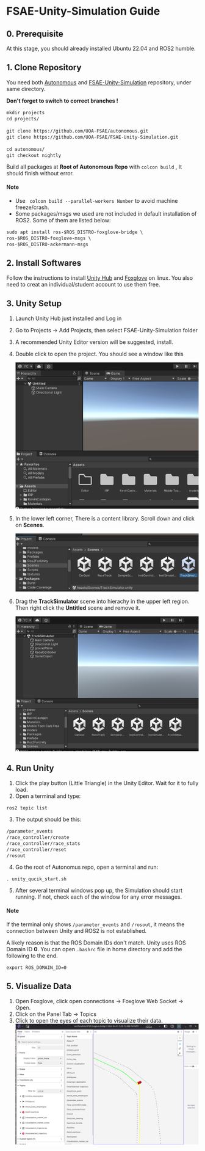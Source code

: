 # FSAE-Unity-Simulation Guide

## 0. Prerequisite

At this stage, you should already installed Ubuntu 22.04 and ROS2 humble. 



## 1. Clone Repository
You need both [Autonomous](https://github.com/UOA-FSAE/autonomous.git) and  [FSAE-Unity-Simulation](https://github.com/UOA-FSAE/FSAE-Unity-Simulation.git) repository, under same directory. 

__Don't forget to switch to correct branches !__ 

```
mkdir projects
cd projects/

git clone https://github.com/UOA-FSAE/autonomous.git
git clone https://github.com/UOA-FSAE/FSAE-Unity-Simulation.git

cd autonomous/
git checkout nightly
```
Build all packages at __Root of Autonomous Repo__ with ``` colcon build ``` , It should finish without error.

#### Note
* Use ``` colcon build --parallel-workers Number``` to avoid machine freeze/crash.
* Some packages/msgs we used are not included in default installation of ROS2. Some of them are listed below: 

```
sudo apt install ros-$ROS_DISTRO-foxglove-bridge \
ros-$ROS_DISTRO-foxglove-msgs \
ros-$ROS_DISTRO-ackermann-msgs
```
## 2. Install Softwares
Follow the instructions to install [Unity Hub](https://docs.unity3d.com/hub/manual/InstallHub.html#install-hub-linux) and [Foxglove](https://foxglove.dev/download) on linux. You also need to creat an individual/student account to use them free. 
## 3. Unity Setup
1. Launch Unity Hub just installed and Log in
2. Go to Projects -> Add Projects, then select FSAE-Unity-Simulation folder
3. A recommended Unity Editor version will be suggested, install. 
4. Double click to open the project. You should see a window like this
   
   ![](tutorial/unity-original.png)
5. In the lower left corner, There is a content library. Scroll down and click on __Scenes__. 
   
   ![](tutorial/scene.png)
6. Drag the __TrackSimulator__ scene into hierachy in the upper left region. Then right click the __Untitled__ scene and remove it. 
   
   ![](tutorial/complete_setup.png)

## 4. Run Unity
1. Click the play button (Little Triangle) in the Unity Editor. Wait for it to fully load.
2. Open a terminal and type: 
 ```
ros2 topic list
```
3. The output should be this: 
 ```
/parameter_events
/race_controller/create
/race_controller/race_stats
/race_controller/reset
/rosout
```
4. Go the root of Autonomus repo, open a terminal and run:
```
. unity_qucik_start.sh
```
5. After several terminal windows pop up, the Simulation should start running. If not, check each of the window for any error messages.
   
#### Note
If the terminal only shows ```/parameter_events``` and ```/rosout```, it means the connection between Unity and ROS2 is not established. 

A likely reason is that the ROS Domain IDs don't match. Unity uses ROS Domain ID __0__. You can open ```.bashrc``` file in home directory and add the following to the end. 

```
export ROS_DOMAIN_ID=0
```
## 5. Visualize Data
1. Open Foxglove, click open connections -> Foxglove Web Socket -> Open.
2. Click on the Panel Tab -> Topics
3. Click to open the eyes of each topic to visualize their data. 
   ![](tutorial/vis.png)